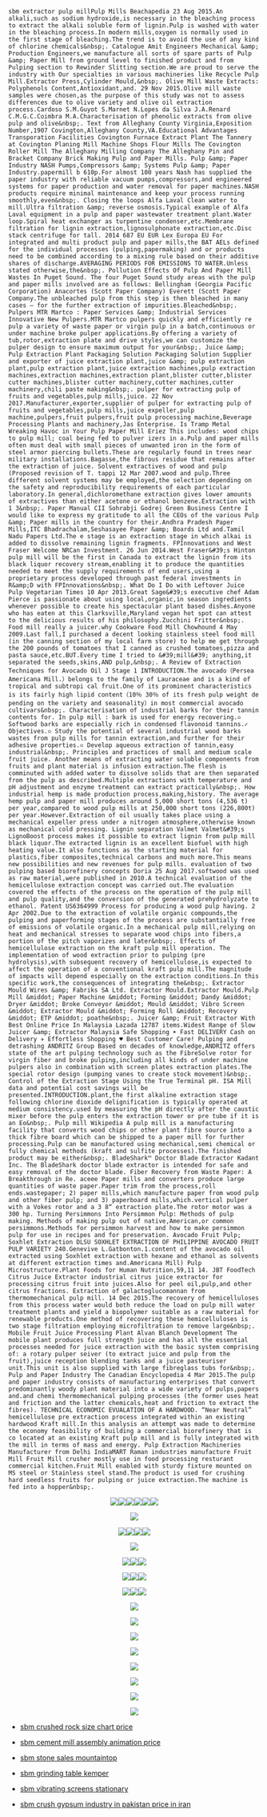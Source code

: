 
```
sbm extractor pulp millPulp Mills Beachapedia 23 Aug 2015.An alkali,such as sodium hydroxide,is necessary in the bleaching process to extract the alkali soluble form of lignin.Pulp is washed with water in the bleaching process.In modern mills,oxygen is normally used in the first stage of bleaching.The trend is to avoid the use of any kind of chlorine chemicals&nbsp;. Catalogue Amit Engineers Mechanical &amp; Production Engineers,we manufacture all sorts of spare parts of Pulp &amp; Paper Mill from ground level to finished product and from Pulping section to Rewinder Slitting section.We are proud to serve the industry with Our specialties in various machineries like Recycle Pulp Mill.Extractor Press,Cylinder Mould,&nbsp;. Olive Mill Waste Extracts: Polyphenols Content,Antioxidant,and. 29 Nov 2015.Olive mill waste samples were chosen,as the purpose of this study was not to assess differences due to olive variety and olive oil extraction process.Cardoso S.M.Guyot S.Marnet N.Lopes da Silva J.A.Renard C.M.G.C.Coimbra M.A.Characterisation of phenolic extracts from olive pulp and olive&nbsp;. Text from Alleghany County Virginia,Exposition Number,1907 Covington,Alleghany County,VA.Educational Advantages Transporation Facilities Covington Furnace Extract Plant The Tannery at Covington Planing Mill Machine Shops Flour Mills The Covington Roller Mill The Alleghany Milling Company The Alleghany Pin and Bracket Company Brick Making Pulp and Paper Mills. Pulp &amp; Paper Industry NASH Pumps,Compressors &amp; Systems Pulp &amp; Paper Industry.papermill b 610p.For almost 100 years Nash has supplied the paper industry with reliable vacuum pumps,compressors,and engineered systems for paper production and water removal for paper machines.NASH products require minimal maintenance and keep your process running smoothly,even&nbsp;. Closing the loops Alfa Laval Clean water to mill.Ultra filtration &amp; reverse osmosis.Typical example of Alfa Laval equipment in a pulp and paper wastewater treatment plant.Water loop.Spiral heat exchanger as turpentine condenser,etc.Membrane filtration for lignin extraction,lignosulphonate extraction,etc.Disc stack centrifuge for tall. 2014 687 EU EUR Lex Europa EU For integrated and multi product pulp and paper mills,the BAT AELs defined for the individual processes (pulping,papermaking) and or products need to be combined according to a mixing rule based on their additive shares of discharge.AVERAGING PERIODS FOR EMISSIONS TO WATER.Unless stated otherwise,the&nbsp;. Pollution Effects Of Pulp And Paper Mill Wastes In Puget Sound. The four Puget Sound study areas with the pulp and paper mills involved are as follows: Bellingham (Georgia Pacific Corporation) Anacortes (Scott Paper Company) Everett (Scott Paper Company.The unbleached pulp from this step is then bleached in many cases — for the further extraction of impurities.Bleached&nbsp;. Pulpers MTR Martco : Paper Services &amp; Industrial Services Innovative New Pulpers.MTR Martco pulpers quickly and efficiently re pulp a variety of waste paper or virgin pulp in a batch,continuous or under machine broke pulper applications.By offering a variety of tub,rotor,extraction plate and drive styles,we can customize the pulper design to ensure maximum output for your&nbsp;. Juice &amp; Pulp Extraction Plant Packaging Solution Packaging Solution Supplier and exporter of juice extraction plant,juice &amp; pulp extraction plant,pulp extraction plant,juice extraction machines,pulp extraction machines,extraction machines,extraction plant,blister cutter,blister cutter machines,blister cutter machinery,cutter machines,cutter machinery,chili paste making&nbsp;. pulper for extracting pulp of fruits and vegetables,pulp mills,juice. 22 Nov 2017.Manufacturer,exporter,supplier of pulper for extracting pulp of fruits and vegetables,pulp mills,juice expeller,pulp machine,pulpers,fruit pulpers,fruit pulp processing machine,Beverage Processing Plants and machinery,Jas Enterprise. Is Tramp Metal Wreaking Havoc in Your Pulp Paper Mill Eriez This includes: wood chips to pulp mill; coal being fed to pulver izers in a.Pulp and paper mills often must deal with small pieces of unwanted iron in the form of steel armor piercing bullets.These are regularly found in trees near military installations.Bagasse,the fibrous residue that remains after the extraction of juice. Solvent extractives of wood and pulp (Proposed revision of T. tappi 12 Mar 2007.wood and pulp.Three different solvent systems may be employed,the selection depending on the safety and reproducibility requirements of each particular laboratory.In general,dichloromethane extraction gives lower amounts of extractives than either acetone or ethanol benzene.Extraction with 1 3&nbsp;. Paper Manual CII Sohrabji Godrej Green Business Centre I would like to express my gratitude to all the CEOs of the various Pulp &amp; Paper mills in the country for their.Andhra Pradesh Paper Mills,ITC Bhadrachalam,Seshasayee Paper &amp; Boards Ltd and.Tamil Nadu Papers Ltd.The e stage is an extraction stage in which alkai is added to dissolve remaining lignin fragments. FPInnovations and West Fraser Welcome NRCan Investment. 26 Jun 2014.West Fraser&#39;s Hinton pulp mill will be the first in Canada to extract the lignin from its black liquor recovery stream,enabling it to produce the quantities needed to meet the supply requirements of end users,using a proprietary process developed through past federal investments in R&amp;D with FPInnovations&nbsp;. What Do I Do with Leftover Juice Pulp Vegetarian Times 10 Apr 2013.Great Sage&#39;s executive chef Adam Pierce is passionate about using local,organic,in season ingredients whenever possible to create his spectacular plant based dishes.Anyone who has eaten at this Clarksville,Maryland vegan hot spot can attest to the delicious results of his philosophy.Zucchini Fritter&nbsp;. Food mill really a juicer.why Cookware Food Mill Chowhound 4 May 2009.Last fall,I purchased a decent looking stainless steel food mill (in the canning section of my local farm store) to help me get through the 200 pounds of tomatoes that I canned as crushed tomatoes,pizza and pasta sauce,etc.BUT.Every time I tried to &#39;mill&#39; anything,it separated the seeds,skins,AND pulp,&nbsp;. A Review of Extraction Techniques for Avocado Oil J Stage 1 INTRODUCTION.The avocado（Persea Americana Mill.）belongs to the family of Lauraceae and is a kind of tropical and subtropi cal fruit.One of its prominent characteristics is its fairly high lipid content（10％ 30％ of its fresh pulp weight de pending on the variety and seasonality）in most commercial avocado cultivars&nbsp;. Characterisation of industrial barks for their tannin contents for. In pulp mill : bark is used for energy recovering.▫ Softwood barks are especially rich in condensed flavonoid tannins.✓ Objectives.▫ Study the potential of several industrial wood barks wastes from pulp mills for tannin extraction,and further for their adhesive properties.▫ Develop aqueous extraction of tannin,easy industrial&nbsp;. Principles and practices of small and medium scale fruit juice. Another means of extracting water soluble components from fruits and plant material is infusion extraction.The flesh is comminuted with added water to dissolve solids that are then separated from the pulp as described.Multiple extractions with temperature and pH adjustment and enzyme treatment can extract practically&nbsp;. How industrial hemp is made production process,making,history. The average hemp pulp and paper mill produces around 5,000 short tons (4,536 t) per year,compared to wood pulp mills at 250,000 short tons (226,800t) per year.However.Extraction of oil usually takes place using a mechanical expeller press under a nitrogen atmosphere,otherwise known as mechanical cold pressing. Lignin separation Valmet Valmet&#39;s LignoBoost process makes it possible to extract lignin from pulp mill black liquor.The extracted lignin is an excellent biofuel with high heating value.It also functions as the starting material for plastics,fiber composites,technical carbons and much more.This means new possibilities and new revenues for pulp mills. evaluation of two pulping based biorefinery concepts Doria 25 Aug 2017.softwood was used as raw material,were published in 2010.A technical evaluation of the hemicellulose extraction concept was carried out.The evaluation covered the effects of the process on the operation of the pulp mill and pulp quality,and the conversion of the generated prehydrolyzate to ethanol. Patent US6364999 Process for producing a wood pulp having. 2 Apr 2002.Due to the extraction of volatile organic compounds,the pulping and paperforming stages of the process are substantially free of emissions of volatile organic.In a mechanical pulp mill,relying on heat and mechanical stresses to separate wood chips into fibers,a portion of the pitch vaporizes and later&nbsp;. Effects of hemicellulose extraction on the kraft pulp mill operation. The implementation of wood extraction prior to pulping (pre hydrolysis),with subsequent recovery of hemicellulose,is expected to affect the operation of a conventional kraft pulp mill.The magnitude of impacts will depend especially on the extraction conditions.In this specific work,the consequences of integrating the&nbsp;. Extractor Mould Wires &amp; Fabriks SA Ltd. Extractor Mould.Extractor Mould.Pulp Mill &middot; Paper Machine &middot; Forming &middot; Dandy &middot; Dryer &middot; Broke Conveyor &middot; Mould &middot; Vibro Screen &middot; Extractor Mould &middot; Forming Roll &middot; Recovery &middot; ETP &middot; poathe&nbsp;. Juicer &amp; Fruit Extractor With Best Online Price In Malaysia Lazada 12787 items.Widest Range of Slow Juicer &amp; Extractor Malaysia Safe Shopping ➤ Fast DELIVERY Cash on Delivery ✈ Effortless Shopping ♥ Best Customer Care! Pulping and detrashing ANDRITZ Group Based on decades of knowledge,ANDRITZ offers state of the art pulping technology such as the FibreSolve rotor for virgin fiber and broke pulping,including all kinds of under machine pulpers also in combination with screen plates extraction plates.The special rotor design (pumping vanes to create stock movement)&nbsp;. Control of the Extraction Stage Using the True Terminal pH. ISA Mill data and potential cost savings will be presented.INTRODUCTION.plant,the first alkaline extraction stage following chlorine dioxide delignification is typically operated at medium consistency.used by measuring the pH directly after the caustic mixer before the pulp enters the extraction tower or pre tube if it is an Eo&nbsp;. Pulp mill Wikipedia A pulp mill is a manufacturing facility that converts wood chips or other plant fibre source into a thick fibre board which can be shipped to a paper mill for further processing.Pulp can be manufactured using mechanical,semi chemical or fully chemical methods (kraft and sulfite processes).The finished product may be either&nbsp;. BladeShark™ Doctor Blade Extractor Kadant Inc. The BladeShark doctor blade extractor is intended for safe and easy removal of the doctor blade. Fiber Recovery from Waste Paper: A Breakthrough in Re. aceee Paper mills and converters produce large quantities of waste paper.Paper trim from the process,roll ends.wastepaper; 2) paper mills,which manufacture paper from wood pulp and other fiber pulp; and 3) paperboard mills,which.vertical pulper with a Vokes rotor and a 3 8“ extraction plate.The rotor motor was a 300 hp. Turning Persimmons Into Persimmon Pulp: Methods of pulp making. Methods of making pulp out of native,American,or common persimmons.Methods for persimmon harvest and how to make persimmon pulp for use in recipes and for preservation. Avocado Fruit Pulp; Soxhlet Extraction DLSU SOXHLET EXTRACTION OF PHILIPPINE AVOCADO FRUIT PULP VARIETY 240.Genevive L.Gatbonton.1.content of the avocado oil extracted using Soxhlet extraction with hexane and ethanol as solvents at different extraction times and.Americana Mill) Pulp Microstructure.Plant Foods for Human Nutrition,59,11 14. JBT FoodTech Citrus Juice Extractor industrial citrus juice extractor for processing citrus fruit into juices.Also for peel oil,pulp,and other citrus fractions. Extraction of galactoglucomannan from thermomechanical pulp mill. 14 Dec 2015.The recovery of hemicelluloses from this process water would both reduce the load on pulp mill water treatment plants and yield a biopolymer suitable as a raw material for renewable products.One method of recovering these hemicelluloses is two stage filtration employing microfiltration to remove large&nbsp;. Mobile Fruit Juice Processing Plant Alvan Blanch Development The mobile plant produces full strength juice and has all the essential processes needed for juice extraction with the basic system comprising of: a rotary pulper seiver (to extract juice and pulp from the fruit),juice reception blending tanks and a juice pasteuriser unit.This unit is also supplied with large fibreglass tubs for&nbsp;. Pulp and Paper Industry The Canadian Encyclopedia 4 Mar 2015.The pulp and paper industry consists of manufacturing enterprises that convert predominantly woody plant material into a wide variety of pulps,papers and.and chemi thermomechanical pulping processes (the former uses heat and friction and the latter chemicals,heat and friction to extract the fibres). TECHNICAL ECONOMIC EVUALATION OF A HARDWOOD. “Near Neutral” hemicellulose pre extraction process integrated within an existing hardwood Kraft mill.In this analysis an attempt was made to determine the economy feasibility of building a commercial biorefinery that is co located at an existing Kraft pulp mill and is fully integrated with the mill in terms of mass and energy. Pulp Extraction Machineries Manufacturer from Delhi IndiaMART Raman industries manufacture Fruit Mill Fruit Mill crusher mostly use in food processing resturant commercial kitchen.Fruit Mill enabled with sturdy fixture mounted on MS steel or Stainless steel stand.The product is used for crushing hard seedless fruits for pulping or juice extraction.The machine is fed into a hopper&nbsp;. 
```

<div align="center">
  
<a rel="nofollow" href="https://m.shibang-china.com?f=github&k=sbm+extractor+pulp+mill"><img src="https://static.shibang-china.com/en/l.png"></a><img src="https://static.shibang-china.com/en/hw.png"><a rel="nofollow" href="https://m.shibang-china.com/product/?f=github&k=sbm+extractor+pulp+mill"><img src="https://static.shibang-china.com/en/p.png"></a><a rel="nofollow" href="https://m.shibang-china.com/cases/?f=github&k=sbm+extractor+pulp+mill"><img src="https://static.shibang-china.com/en/c.png"></a><a rel="nofollow" href="https://m.shibang-china.com/news/?f=github&k=sbm+extractor+pulp+mill"><img src="https://static.shibang-china.com/en/n.png"></a><a rel="nofollow" href="https://m.shibang-china.com?f=github&k=sbm+extractor+pulp+mill"><img src="https://static.shibang-china.com/en/m.png"></a>

<a rel="nofollow" href="https://m.shibang-china.com/product/?f=github&k=sbm+extractor+pulp+mill"><img src="https://static.shibang-china.com/en/b.jpg"></a>
  
<a rel="nofollow" href="https://m.shibang-china.com/solution-aggregate.html?f=github&k=sbm+extractor+pulp+mill"><img src="https://static.shibang-china.com/en/a.jpg"></a><a rel="nofollow" href="https://m.shibang-china.com/solution-mine.html?f=github&k=sbm+extractor+pulp+mill"><img src="https://static.shibang-china.com/en/m.jpg"></a><a rel="nofollow" href="https://m.shibang-china.com/solution-mill.html?f=github&k=sbm+extractor+pulp+mill"><img src="https://static.shibang-china.com/en/g.jpg"></a><a rel="nofollow" href="https://m.shibang-china.com/solution-epc.html?f=github&k=sbm+extractor+pulp+mill"><img src="https://static.shibang-china.com/en/e.jpg"></a>

<a rel="nofollow" href="https://m.shibang-china.com/product/?f=github&k=sbm+extractor+pulp+mill"><img src="https://static.shibang-china.com/en/a-p.png"></a>

<a rel="nofollow" href="https://m.shibang-china.com/product/crusher/c6x.html?f=github&k=sbm+extractor+pulp+mill"><img src="https://static.shibang-china.com/en/j.jpg"></a><a rel="nofollow" href="https://m.shibang-china.com/product/crusher/ci5x.html?f=github&k=sbm+extractor+pulp+mill"><img src="https://static.shibang-china.com/en/i.jpg"></a><a rel="nofollow" href="https://m.shibang-china.com/product/crusher/hst.html?f=github&k=sbm+extractor+pulp+mill"><img src="https://static.shibang-china.com/en/c.jpg"></a>

<a rel="nofollow" href="https://m.shibang-china.com/product/mill/mtw.html?f=github&k=sbm+extractor+pulp+mill"><img src="https://static.shibang-china.com/en/mtw.jpg"></a><a rel="nofollow" href="https://m.shibang-china.com/product/mill/scm.html?f=github&k=sbm+extractor+pulp+mill"><img src="https://static.shibang-china.com/en/scm.jpg"></a><a rel="nofollow" href="https://m.shibang-china.com/product/mill/lm.html?f=github&k=sbm+extractor+pulp+mill"><img src="https://static.shibang-china.com/en/lm.jpg"></a>

<a rel="nofollow" href="https://m.shibang-china.com/product/sand/vsi6x.html?f=github&k=sbm+extractor+pulp+mill"><img src="https://static.shibang-china.com/en/6x.jpg"></a><a rel="nofollow" href="https://m.shibang-china.com/product/sand/vu.html?f=github&k=sbm+extractor+pulp+mill"><img src="https://static.shibang-china.com/en/vu.jpg"></a><a rel="nofollow" href="https://m.shibang-china.com/product/mobile/klun.html?f=github&k=sbm+extractor+pulp+mill"><img src="https://static.shibang-china.com/en/k.jpg"></a>

<a rel="nofollow" href="https://m.shibang-china.com/cases/?f=github&k=sbm+extractor+pulp+mill"><img src="https://static.shibang-china.com/en/case.png"></a>

<a rel="nofollow" href="https://m.shibang-china.com/cases/aggregate/202.html?f=github&k=sbm+extractor+pulp+mill"><img src="https://static.shibang-china.com/en/c-1.jpg"></a>

<a rel="nofollow" href="https://m.shibang-china.com/cases/aggregate/203.html?f=github&k=sbm+extractor+pulp+mill"><img src="https://static.shibang-china.com/en/c-2.jpg"></a>

<a rel="nofollow" href="https://m.shibang-china.com/cases/mill/123.html?f=github&k=sbm+extractor+pulp+mill"><img src="https://static.shibang-china.com/en/c-3.jpg"></a>

<a rel="nofollow" href="https://m.shibang-china.com/contact_us.html?f=github&k=sbm+extractor+pulp+mill"><img src="https://static.shibang-china.com/en/contact.png"></a>

<a rel="nofollow" href="https://swt.shibang-china.com/?f=github&k=sbm+extractor+pulp+mill"><img src="https://static.shibang-china.com/en/chat.png"></a>

<a rel="nofollow" href="https://whatsapp.shibangsoft.com/WhatsApp.php?f=github&k=sbm+extractor+pulp+mill"><img src="https://static.shibang-china.com/en/whatsapp.png"></a>

<a rel="nofollow" href="https://m.shibang-china.com/?f=github&k=sbm+extractor+pulp+mill"><img src="https://static.shibang-china.com/en/website.png"></a>

</div>


* [sbm crushed rock size chart price](sbm%20crushed%20rock%20size%20chart%20price.md)

* [sbm cement mill assembly animation price](sbm%20cement%20mill%20assembly%20animation%20price.md)

* [sbm stone sales mountaintop](sbm%20stone%20sales%20mountaintop.md)

* [sbm grinding table kemper](sbm%20grinding%20table%20kemper.md)

* [sbm vibrating screens stationary](sbm%20vibrating%20screens%20stationary.md)

* [sbm crush gypsum industry in pakistan price in iran](sbm%20crush%20gypsum%20industry%20in%20pakistan%20price%20in%20iran.md)
